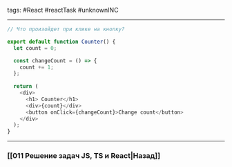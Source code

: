 tags: #React #reactTask #unknownINC 
____

```js
// Что произойдет при клике на кнопку?

export default function Counter() {
  let count = 0;

  const changeCount = () => {
    count += 1;
  };
  
  return (
    <div>
      <h1> Counter</h1>
      <div>{count}</div>
      <button onClick={changeCount}>Change count</button>
    </div>
  );
}
```


___
### [[011 Решение задач JS, TS и React|Назад]]
